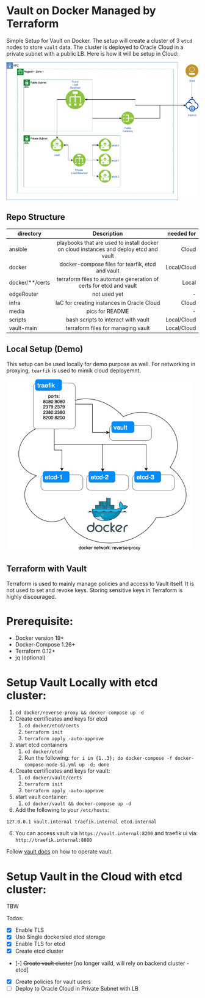 # Vault on Docker Managed by Terraform
Simple Setup for Vault on Docker. The setup will create a cluster of 3 `etcd` nodes to store `vault` data. The cluster is deployed to Oracle Cloud in a private subnet with a public LB. Here is how it will be setup in Cloud:

![cloud setup](./media/vault-cloud.png)

## Repo Structure

| directory        | Description            | needed for  |
| -------------  |:-------------:| -----:|
| ansible        | playbooks that are used to install docker on cloud instances and deploy etcd and vault | Cloud |
| docker         | docker-compose files for tearfik, etcd and vault |   Local/Cloud |
| docker/**/certs| terraform files to automate generation of certs for etcd and vault |   Local |
| edgeRouter     | not used yet |    - |
| infra          | IaC for creating instances in Oracle Cloud | Cloud |
| media          | pics for README | - |
| scripts        | bash scripts to interact with vault | Local/Cloud |
| vault-main     | terraform files for managing vault | Local/Cloud |


## Local Setup (Demo)
This setup can be used locally for demo purpose as well. For networking in proxying, `tearfik` is used to mimik cloud deployemnt.

![local setup](./media/vault-local.png)

## Terraform with Vault
Terraform is used to mainly manage policies and access to Vault itself. It is not used to set and revoke keys. Storing sensitive keys in Terraform is highly discouraged.

# Prerequisite:
* Docker version 19+
* Docker-Compose 1.26+
* Terraform 0.12+
* jq (optional)

# Setup Vault Locally with etcd cluster:
1. `cd docker/reverse-proxy && docker-compose up -d`
2. Create certificates and keys for etcd
    1. `cd docker/etcd/certs`
    2. `terraform init`
    3. `terraform apply -auto-approve`
3. start etcd containers
    1. `cd docker/etcd`
    2. Run the following: `for i in {1..3}; do docker-compose -f docker-compose-node-$i.yml up -d; done`
4. Create certificates and keys for vault:
    1. `cd docker/vault/certs`
    2. `terraform init`
    3. `terraform apply -auto-approve`
4. start vault container:
    1. `cd docker/vault && docker-compose up -d`
5. Add the following to your `/etc/hosts`:
```
127.0.0.1 vault.internal traefik.internal etcd.internal
```
6. You can access vault via `https://vault.internal:8200` and traefik ui via: `http://traefik.internal:8080`

Follow [vault docs](https://www.vaultproject.io/docs) on how to operate vault.


# Setup Vault in the Cloud with etcd cluster:
TBW

Todos:

- [X] Enable TLS
- [X] Use Single dockersied etcd storage
- [X] Enable TLS for etcd
- [X] Create etcd cluster
- [-] ~~Create vault cluster~~ [no longer vaild, will rely on backend cluster - etcd]
- [X] Create policies for vault users
- [ ] Deploy to Oracle Cloud in Private Subnet with LB
